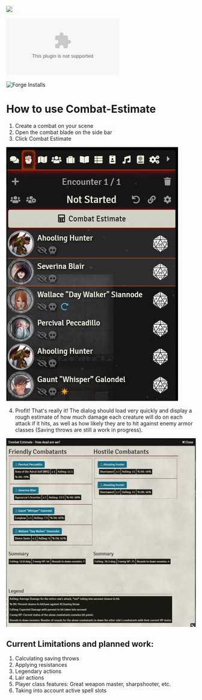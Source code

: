![](https://img.shields.io/badge/Foundry-v9.269-informational)
<!--- Downloads @ Latest Badge -->
<!--- replace <user>/<repo> with your username/repository -->
![Latest Release Download Count](https://img.shields.io/github/downloads/etriebe/combat-estimate/latest/module.zip)

<!--- Forge Bazaar Install % Badge -->
<!--- replace <your-module-name> with the `name` in your manifest -->
![Forge Installs](https://img.shields.io/badge/dynamic/json?label=Forge%20Installs&query=package.installs&suffix=%25&url=https%3A%2F%2Fforge-vtt.com%2Fapi%2Fbazaar%2Fpackage%2Fcombat-estimate&colorB=4aa94a)


# How to use Combat-Estimate

1. Create a combat on your scene
2. Open the combat blade on the side bar
3. Click Combat Estimate

![](images/2022-05-04-08-57-33.png)

4. Profit! That's really it! The dialog should load very quickly and display a rough estimate of how much damage each creature will do on each attack if it hits, as well as how likely they are to hit against enemy armor classes (Saving throws are still a work in progress).

![](images/2022-05-04-08-59-57.png)

## Current Limitations and planned work: 

1. Calculating saving throws
1. Applying resistances
1. Legendary actions
1. Lair actions
1. Player class features: Great weapon master, sharpshooter, etc. 
1. Taking into account active spell slots
